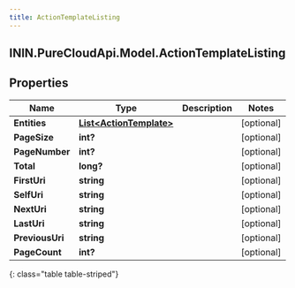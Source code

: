 ```yaml
---
title: ActionTemplateListing
---
```

## ININ.PureCloudApi.Model.ActionTemplateListing

## Properties

|Name | Type | Description | Notes|
|------------ | ------------- | ------------- | -------------|
| **Entities** | [**List&lt;ActionTemplate&gt;**](ActionTemplate.html) |  | [optional] |
| **PageSize** | **int?** |  | [optional] |
| **PageNumber** | **int?** |  | [optional] |
| **Total** | **long?** |  | [optional] |
| **FirstUri** | **string** |  | [optional] |
| **SelfUri** | **string** |  | [optional] |
| **NextUri** | **string** |  | [optional] |
| **LastUri** | **string** |  | [optional] |
| **PreviousUri** | **string** |  | [optional] |
| **PageCount** | **int?** |  | [optional] |
{: class="table table-striped"}


